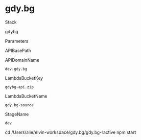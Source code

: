 # gdy.bg

Stack 

gdybg
 
Parameters

APIBasePath
 
APIDomainName

	dev.gdy.bg
	
LambdaBucketKey

 	gdybg-api.zip

LambdaBucketName
	
	gdy.bg-source
 
StageName

	dev


cd /Users/alie/elvin-workspace/gdy.bg/gdy.bg-ractive
npm start